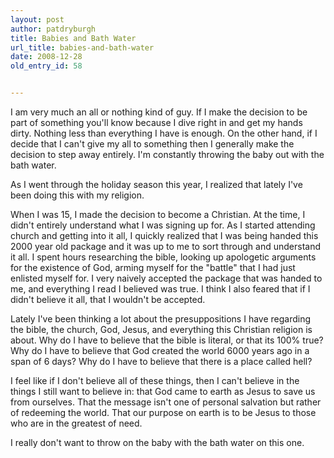 ```yaml
---
layout: post
author: patdryburgh
title: Babies and Bath Water
url_title: babies-and-bath-water
date: 2008-12-28
old_entry_id: 58


---
```


I am very much an all or nothing kind of guy. If I make the decision to be part of something you'll know because I dive right in and get my hands dirty. Nothing less than everything I have is enough. On the other hand, if I decide that I can't give my all to something then I generally make the decision to step away entirely. I'm constantly throwing the baby out with the bath water. 

As I went through the holiday season this year, I realized that lately I've been doing this with my religion.

When I was 15, I made the decision to become a Christian. At the time, I didn't entirely understand what I was signing up for. As I started attending church and getting into it all, I quickly realized that I was being handed this 2000 year old package and it was up to me to sort through and understand it all. I spent hours researching the bible, looking up apologetic arguments for the existence of God, arming myself for the "battle" that I had just enlisted myself for. I very naively accepted the package that was handed to me, and everything I read I believed was true. I think I also feared that if I didn't believe it all, that I wouldn't be accepted. 

Lately I've been thinking a lot about the presuppositions I have regarding the bible, the church, God, Jesus, and everything this Christian religion is about. Why do I have to believe that the bible is literal, or that its 100% true? Why do I have to believe that God created the world 6000 years ago in a span of 6 days? Why do I have to believe that there is a place called hell?

I feel like if I don't believe all of these things, then I can't believe in the things I still want to believe in: that God came to earth as Jesus to save us from ourselves. That the message isn't one of personal salvation but rather of redeeming the world. That our purpose on earth is to be Jesus to those who are in the greatest of need.

I really don't want to throw on the baby with the bath water on this one.